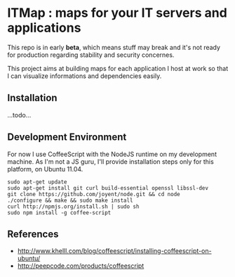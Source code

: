 ITMap : maps for your IT servers and applications
=================================================

This repo is in early **beta**, which means stuff may break and it's not ready for production regarding stability and security concernes.

This project aims at building maps for each application I host at work so that I can visualize informations and dependencies easily.


Installation
------------

...todo...


Development Environment
-----------------------

For now I use CoffeeScript with the NodeJS runtime on my development machine. As I'm not a JS guru, I'll provide installation steps only for this platform, on Ubuntu 11.04.

    sudo apt-get update
    sudo apt-get install git curl build-essential openssl libssl-dev
    git clone https://github.com/joyent/node.git && cd node
    ./configure && make && sudo make install
    curl http://npmjs.org/install.sh | sudo sh
    sudo npm install -g coffee-script


References
----------

* http://www.khelll.com/blog/coffeescript/installing-coffeescript-on-ubuntu/
* http://peepcode.com/products/coffeescript
